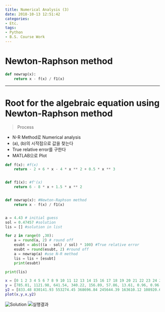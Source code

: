 ```yaml
---
title: Numerical Analysis (3)
date: 2018-10-13 12:51:42
categories:
- Etc.
tags:
- Python
- B.S. Course Work
---
```

# Newton-Raphson method

~~~Python
def newrap(x):
    return x - f(x) / f1(x)
~~~
<!-- more -->
***
# Root for the algebraic equation using Newton-Raphson method

> Process
+ N-R Method로 Numerical analysis
+ (a), (b)의 시작점으로 값을 찾는다
+ True relative error를 구한다
+ MATLAB으로 Plot

~~~Python
def f(x): #f(x)
    return - 2 + 6 * x - 4 * x ** 2 + 0.5 * x ** 3


def f1(x): #f'(x)
    return 6 - 8 * x + 1.5 * x ** 2


def newrap(x): #Newton-Raphson method
    return x - f(x) / f1(x)


a = 4.43 # initial guess
sol = 0.47457 #solution
lis = [] #solution in list

for z in range(0 ,30):
    a = round(a, 2) # round off
    esubt = abs(((a - sol) / sol) * 100) #True relative error
    esubt = round(esubt, 2) #round off
    a = newrap(a) #use N-R method
    lis = lis + [esubt]
    print(esubt)

print(lis)
~~~
~~~Matlab
x = [0 1 2 3 4 5 6 7 8 9 10 11 12 13 14 15 16 17 18 19 20 21 22 23 24 25 26 27 28 29];
y = [785.01, 1121.98, 641.54, 340.22, 156.89, 57.86, 13.61, 0.96, 0.96, 0.96, 0.96, 0.96, 0.96, 0.96, 0.96, 0.96, 0.96, 0.96, 0.96, 0.96, 0.96, 0.96, 0.96, 0.96, 0.96, 0.96, 0.96, 0.96, 0.96, 0.96];
y2 = [833.48 830141.93 553274.45 368696.84 245644.39 163610.12 108920.62 72460.24 48154.03 31949.89 21148.53 13948.33 9150.3 5955.83 3829.69 2419.99 1488.63 879.65 487.72 245.39 104.21 32.57 5.18 0.96 0.96 0.96 0.96 0.96 0.96 0.96];
plot(x,y,x,y2)
~~~
![Solution](/images/numerical-analysis-3/46901623-053b9b00-cef2-11e8-8c70-325deb34ec8a.png)
![실행결과](/images/numerical-analysis-3/46902314-45a11600-cefe-11e8-89d2-f28a531ccebe.jpg)

